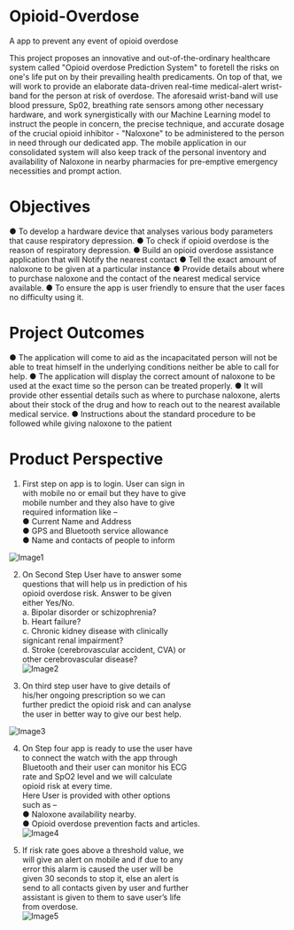 # Opioid-Overdose

A app to prevent any event of opioid overdose

This project proposes an innovative and out-of-the-ordinary healthcare system called
"Opioid overdose Prediction System" to foretell the risks on one's life put on by their
prevailing health predicaments. On top of that, we will work to provide an elaborate
data-driven real-time medical-alert wrist-band for the person at risk of overdose.
The aforesaid wrist-band will use blood pressure, Sp02, breathing rate sensors among
other necessary hardware, and work synergistically with our Machine Learning model
to instruct the people in concern, the precise technique, and accurate dosage of the
crucial opioid inhibitor - "Naloxone" to be administered
to the person in need through our dedicated app.
The mobile application in our consolidated system will also keep track of the personal
inventory and availability of Naloxone in nearby pharmacies for pre-emptive
emergency necessities and prompt action.


# Objectives

● To develop a hardware device that analyses various body parameters that
cause respiratory depression.
● To check if opioid overdose is the reason of respiratory depression.
● Build an opioid overdose assistance application that will Notify the nearest contact
● Tell the exact amount of naloxone to be given at a particular instance
● Provide details about where to purchase naloxone and the contact of the nearest medical service available.
● To ensure the app is user friendly to ensure that the user faces no difficulty
using it.


# Project Outcomes 

● The application will come to aid as the incapacitated person will not be able to
treat himself in the underlying conditions neither be able to call for help.
● The application will display the correct amount of naloxone to be used
at the exact time so the person can be treated properly.
● It will provide other essential details such as where to purchase naloxone,
alerts about their stock of the drug and how to reach out to the nearest
available medical service.
● Instructions about the standard procedure to be followed while giving
naloxone to the patient  

# Product Perspective


1. First step on app is to login. User can sign in   
with mobile no or email but they have to give  
mobile number and they also have to give  
required information like –  
● Current Name and Address  
● GPS and Bluetooth service allowance  
● Name and contacts of people to inform  

![Image1](https://github.com/Jaisood08/Opioid-Overdose/blob/main/Designs/1-01.jpg)  


2. On Second Step User have to answer some  
questions that will help us in prediction of his  
opioid overdose risk. Answer to be given  
either Yes/No.  
a. Bipolar disorder or schizophrenia?  
b. Heart failure?  
c. Chronic kidney disease with clinically  
signicant renal impairment?  
d. Stroke (cerebrovascular accident, CVA) or  
other cerebrovascular disease?  
![Image2](https://github.com/Jaisood08/Opioid-Overdose/blob/main/Designs/1-04.jpg)  


3. On third step user have to give details of  
his/her ongoing prescription so we can  
further predict the opioid risk and can analyse  
the user in better way to give our best help.  

![Image3](https://github.com/Jaisood08/Opioid-Overdose/blob/main/Designs/1-05.jpg)  


4. On Step four app is ready to use the user have  
to connect the watch with the app through  
Bluetooth and their user can monitor his ECG  
rate and SpO2 level and we will calculate  
opioid risk at every time.  
Here User is provided with other options  
such as –  
● Naloxone availability nearby.  
● Opioid overdose prevention facts and articles.  
![Image4](https://github.com/Jaisood08/Opioid-Overdose/blob/main/Designs/1-02.jpg)


5. If risk rate goes above a threshold value, we  
will give an alert on mobile and if due to any  
error this alarm is caused the user will be  
given 30 seconds to stop it, else an alert is  
send to all contacts given by user and further  
assistant is given to them to save user’s life  
from overdose.  
![Image5](https://github.com/Jaisood08/Opioid-Overdose/blob/main/Designs/1-03.jpg)  


